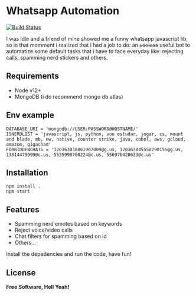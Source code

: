 # Whatsapp Automation
[![Build Status](https://travis-ci.org/joemccann/dillinger.svg?branch=master)](https://travis-ci.org/joemccann/dillinger)

I was idle and a friend of mine showed me a funny whatsapp javascript lib, so in that momment i realized that i had a job to do: an ~~useless~~ useful bot to automatize some default tasks that i have to face everyday like: rejecting calls, spamming nerd stickers and others.


## Requirements
- Node v12+
- MongoDB (i do recommend mongo db atlas)

## Env example
``` node
DATABASE_URI = 'mongodb://USER:PASSWORD@HOSTNAME/'
ISNERDLIST = 'javascript, js, python, vou estudar, jogar, cs, mount and blade, mb, nw, native, counter strike, java, cobol, aws, gcloud, amazom, gigachad'
FORBIDDENCHATS = '120363038861907009@g.us, 120363045550290155@g.us, 13314479999@c.us, 5535998780224@c.us, 556976420633@c.us'
```

## Installation
``` node
npm install .
npm start

```
## Features

- Spamming nerd emotes based on keywords
- Reject voice/video calls
- Chat filters for spamming based on id
- Others...

Install the depedencies and run the code, have fun!

## License

**Free Software, Hell Yeah!**
